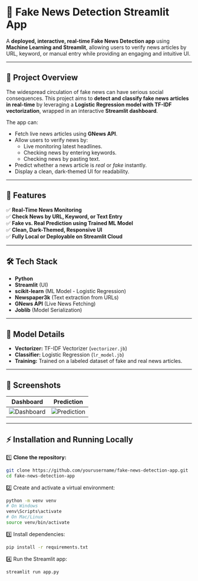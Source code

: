 # 📰 Fake News Detection Streamlit App

A **deployed, interactive, real-time Fake News Detection app** using **Machine Learning and Streamlit**, allowing users to verify news articles by URL, keyword, or manual entry while providing an engaging and intuitive UI.

---

## 🚀 Project Overview

The widespread circulation of fake news can have serious social consequences. This project aims to **detect and classify fake news articles in real-time** by leveraging a **Logistic Regression model with TF-IDF vectorization**, wrapped in an interactive **Streamlit dashboard**.

The app can:
- Fetch live news articles using **GNews API**.
- Allow users to verify news by:
  - Live monitoring latest headlines.
  - Checking news by entering keywords.
  - Checking news by pasting text.
- Predict whether a news article is *real* or *fake* instantly.
- Display a clean, dark-themed UI for readability.

---

## 🎯 Features

✅ **Real-Time News Monitoring**  
✅ **Check News by URL, Keyword, or Text Entry**  
✅ **Fake vs. Real Prediction using Trained ML Model**  
✅ **Clean, Dark-Themed, Responsive UI**  
✅ **Fully Local or Deployable on Streamlit Cloud**

---

## 🛠️ Tech Stack

- **Python**
- **Streamlit** (UI)
- **scikit-learn** (ML Model - Logistic Regression)
- **Newspaper3k** (Text extraction from URLs)
- **GNews API** (Live News Fetching)
- **Joblib** (Model Serialization)

---

## 🤖 Model Details

- **Vectorizer:** TF-IDF Vectorizer (`vectorizer.jb`)
- **Classifier:** Logistic Regression (`lr_model.jb`)
- **Training:** Trained on a labeled dataset of fake and real news articles.

---

## 📸 Screenshots

| Dashboard | Prediction |
|----------|-----------|
| ![Dashboard](screenshots/demo1.png) | ![Prediction](screenshots/demo2.png) |

---

## ⚡ Installation and Running Locally

1️⃣ **Clone the repository:**

```bash
git clone https://github.com/yourusername/fake-news-detection-app.git
cd fake-news-detection-app
```
2️⃣ Create and activate a virtual environment:

```bash
python -m venv venv
# On Windows
venv\Scripts\activate
# On Mac/Linux
source venv/bin/activate
```
3️⃣ Install dependencies:

```bash
pip install -r requirements.txt
```
4️⃣ Run the Streamlit app:

```bash
streamlit run app.py
```
